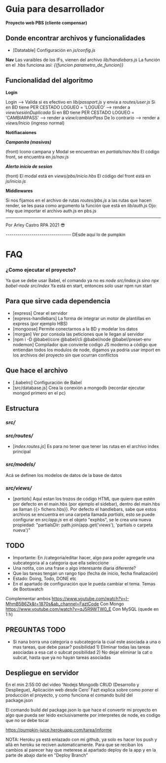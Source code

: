 # Guia para desarrollador

**Proyecto web PBS (cliente compensar)**

## Donde encontrar archivos y funcionalidades

- [Datatable] Configuración en _js/config.js_

**Nav**
Las varaibles de los IFs, vienen del archivo _lib/handlebars.js_
La función en el .hbs funciona así: _{{funcion parametro_de_funcion}}_

## Funcionalidad del algoritmo

**Login**

Login --> Valida si es efectivo en _lib/passport.js_ y envia a _routes/user.js_
Si en BD tiene PER CESTADO LOGUEO = 'LOGUEO' --> render a _view/sesiónDuplicada_
Si en BD tiene PER CESTADO LOGUEO = 'CAMBIARPASS' --> render a _view/cambiarPass_
De lo contrario --> render a _views/Inicio_ (ingreso normal)

**Notifiacaiones**

**_Campanita (masivas)_**

(front) Icono campana y Modal se encuentran en _partials/nav.hbs_
El código front, se encuentra en _js/nav.js_

**_Alerta inicio de sesion_**

(front) El modal está en _views/pbs/inicio.hbs_
El código del front está en _js/inicio.js_

**Middlewares**

Si nos fijamos en el archivo de rutas _routes/pbs.js_ a las rutas que hacen render, se les pasa como argumento la función que está en _lib/auth.js_
Ojo: Hay que importar el archivo auth.js en pbs.js

---

Por Arley Castro RPA 2021 😎

--------------------------------- DEsde aquí lo de pumpkin

# FAQ

### ¿Como ejecutar el proyecto?

Ya que se debe usar Babel, el comando ya no es _node src/index.js_ sino _npx babel-node src/index_
Ya está en start, entonces solo usar npm run start

## Para que sirve cada dependencia

- [express] Crear el servidor
- [express-handlebars] La forma de integrar un motor de plantillas en express (por ejemplo HBS)
- [mongoose] Permite conectarnos a la BD y modelar los datos
- [morgan] Ver por consola las peticiones que le llegan al servidor
- [npm i -D @babel/core @babel/cli @babel/node @babel/preset-env nodemon] Compilador que convierte codigo JS moderno a código que entiendan todos los modulos de node, digamos ya podría usar import en los archivos del proyecto sin que ocurran conflictos

## Que hace el archivo

- [.babelrc] Configuración de Babel
- [src/database.js] Crea la conexión a mongodb (recordar ejecutar mongod primero en el pc)

## Estructura

### _src/_

### _src/routes/_

- [_index.routes.js_] Es para no tener que tener las rutas en el archivo index principal

### _src/models/_

Acá se definen los modelos de datos de la base de datos

### _src/views/_

- [_partials_] Aquí estan los trozos de código HTML que quiero que estén por defecto en el main.hbs (por ejemplo el sidebar), dentro del main.hbs se llaman {{> fichero.hbs}}. Por defecto el handlebars, sabe que estos archivos se encuentra en una carpeta llamada _partials_, esto se puede configurar en _src/app.js_ en el objeto "exphbs", se le crea una nueva propiedad: "partialsDir: path.join(app.get('views'), 'partials o carpeta nueva')"

## TODO

- Importante: En /categoria/editar hacer, algo para poder agregarle una subcategoria al a categoria que ella seleccione
- Una notita, con una frase o algo interesante diaria diferente?
- Que las tareas tengan un rango tipo (fecha de inicio, fecha finalización)
- Estado: Doing, Todo, DONE etc
- En el apartado de configuración que le pueda cambiar el tema. Temas de Bootswatch

Complementar ambos
https://www.youtube.com/watch?v=I-MhmB5B6Zk&t=1870s&ab_channel=FaztCode Con Mongo
https://www.youtube.com/watch?v=qJ5R9WTW0_E Con MySQL (quede en 1 h)

## PREGUNTAS TODO

- Si nana borra una categoria o subcategoria la cual este asociada a una o mas tareas, que debe pasar?
  posibilidad 1) Eliminar todas las tareas asociadas a esa cat o subcat
  posibilidad 2) No dejar eliminar la cat o subcat, hasta que ya no hayan tareas asociadas

## Despliegue en servidor

En el min 2:55:00 del video 'Nodejs Mongodb CRUD (Desarrollo y Despliegue), Aplicación web desde Cero' Fazt explica sobre como poner el producción el proyecto, y como funciona el comando build del package.json

El comando build del package.json lo que hace el convertir mi proyecto en algo que pueda ser leido exclusivamente por interpretes de node, es codigo que no se debe tocar

https://pumpkin-juice.herokuapp.com/tarea/informe

NOTA: Heroku ya está enlazado con mi github, ya solo es hacer los push y allá en heroku se reciven automaticamente.
Para que se reciban los cambios al parecer hay que meterese al apartado deploy de la app y en la parte de abajo darle en "Deploy Branch"
